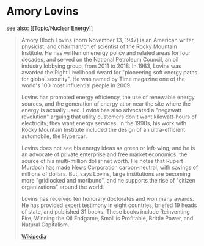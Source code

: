 # Amory Lovins

see also: [[Topic/Nuclear Energy]]

> Amory Bloch Lovins (born November 13, 1947) is an American writer, physicist, and chairman/chief scientist of the Rocky Mountain Institute. He has written on energy policy and related areas for four decades, and served on the National Petroleum Council, an oil industry lobbying group, from 2011 to 2018. In 1983, Lovins was awarded the Right Livelihood Award for "pioneering soft energy paths for global security". He was named by Time magazine one of the world's 100 most influential people in 2009.
>
> Lovins has promoted energy efficiency, the use of renewable energy sources, and the generation of energy at or near the site where the energy is actually used. Lovins has also advocated a "negawatt revolution" arguing that utility customers don't want kilowatt-hours of electricity; they want energy services. In the 1990s, his work with Rocky Mountain Institute included the design of an ultra-efficient automobile, the Hypercar.
>
> Lovins does not see his energy ideas as green or left-wing, and he is an advocate of private enterprise and free market economics, the source of his multi-million dollar net worth. He notes that Rupert Murdoch has made News Corporation carbon-neutral, with savings of millions of dollars. But, says Lovins, large institutions are becoming more "gridlocked and moribund", and he supports the rise of "citizen organizations" around the world.
>
> Lovins has received ten honorary doctorates and won many awards. He has provided expert testimony in eight countries, briefed 19 heads of state, and published 31 books. These books include Reinventing Fire, Winning the Oil Endgame, Small is Profitable, Brittle Power, and Natural Capitalism.
>
> [Wikipedia](https://en.wikipedia.org/wiki/Amory%20Lovins)